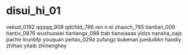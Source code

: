 # disui_hi_01
vekod_0192
qqqqq_908
qdcfdd_766
ren n ei
zhaoch_765
tiantian_009
tiantix_0876
wushuowei
tianlangx_098
ttab
tianxiaaaa
yidzs
nansha_oajs
pache
lirunbfp
youquan
peitao_029a
zufangz
bukenan
jueduibkn
haodiy
zhihao
yitaib
zhinenghey
